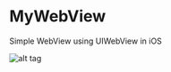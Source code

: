 # MyWebView
Simple WebView using UIWebView in iOS

![alt tag](http://2.bp.blogspot.com/-GzSL6ydfdpg/Vs2OgHbb0YI/AAAAAAAABPY/2sLzmRNvmv8/s1600/Screen%2BShot%2B2016-02-24%2Bat%2B2.41.54%2BPM.png "Simple WebView")
